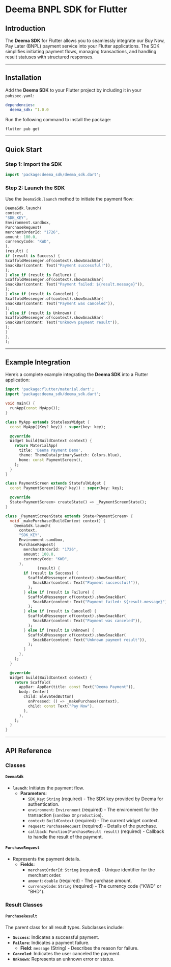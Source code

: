 # Deema BNPL SDK for Flutter

## Introduction

The **Deema SDK** for Flutter allows you to seamlessly integrate our Buy Now, Pay Later (BNPL) payment service into your Flutter applications. The SDK simplifies initiating payment flows, managing transactions, and handling result statuses with structured responses.

---

## Installation

Add the **Deema SDK** to your Flutter project by including it in your `pubspec.yaml`:

```yaml
dependencies:
  deema_sdk: ^1.0.0
```

Run the following command to install the package:

```bash
flutter pub get
```

---

## Quick Start

### Step 1: Import the SDK

```dart
import 'package:deema_sdk/deema_sdk.dart';
```

### Step 2: Launch the SDK

Use the `DeemaSdk.launch` method to initiate the payment flow:

```dart
DeemaSdk.launch(
context,
"SDK_KEY",
Environment.sandbox,
PurchaseRequest(
merchantOrderId: "1726",
amount: 100.0,
currencyCode: "KWD",
),
(result) {
if (result is Success) {
ScaffoldMessenger.of(context).showSnackBar(
SnackBar(content: Text("Payment successful!")),
);
} else if (result is Failure) {
ScaffoldMessenger.of(context).showSnackBar(
SnackBar(content: Text("Payment failed: ${result.message}")),
);
} else if (result is Canceled) {
ScaffoldMessenger.of(context).showSnackBar(
SnackBar(content: Text("Payment was canceled")),
);
} else if (result is Unknown) {
ScaffoldMessenger.of(context).showSnackBar(
SnackBar(content: Text("Unknown payment result")),
);
}
},
);
```

---

## Example Integration

Here’s a complete example integrating the **Deema SDK** into a Flutter application:

```dart
import 'package:flutter/material.dart';
import 'package:deema_sdk/deema_sdk.dart';

void main() {
  runApp(const MyApp());
}

class MyApp extends StatelessWidget {
  const MyApp({Key? key}) : super(key: key);

  @override
  Widget build(BuildContext context) {
    return MaterialApp(
      title: 'Deema Payment Demo',
      theme: ThemeData(primarySwatch: Colors.blue),
      home: const PaymentScreen(),
    );
  }
}

class PaymentScreen extends StatefulWidget {
  const PaymentScreen({Key? key}) : super(key: key);

  @override
  State<PaymentScreen> createState() => _PaymentScreenState();
}

class _PaymentScreenState extends State<PaymentScreen> {
  void _makePurchase(BuildContext context) {
    DeemaSdk.launch(
      context,
      "SDK_KEY",
      Environment.sandbox,
      PurchaseRequest(
        merchantOrderId: "1726",
        amount: 100.0,
        currencyCode: "KWD",
      ),
              (result) {
        if (result is Success) {
          ScaffoldMessenger.of(context).showSnackBar(
            SnackBar(content: Text("Payment successful!")),
          );
        } else if (result is Failure) {
          ScaffoldMessenger.of(context).showSnackBar(
            SnackBar(content: Text("Payment failed: ${result.message}")),
          );
        } else if (result is Canceled) {
          ScaffoldMessenger.of(context).showSnackBar(
            SnackBar(content: Text("Payment was canceled")),
          );
        } else if (result is Unknown) {
          ScaffoldMessenger.of(context).showSnackBar(
            SnackBar(content: Text("Unknown payment result")),
          );
        }
      },
    );
  }

  @override
  Widget build(BuildContext context) {
    return Scaffold(
      appBar: AppBar(title: const Text("Deema Payment")),
      body: Center(
        child: ElevatedButton(
          onPressed: () => _makePurchase(context),
          child: const Text("Pay Now"),
        ),
      ),
    );
  }
}
```

---

## API Reference

### Classes

#### `DeemaSdk`
- **`launch`**: Initiates the payment flow.
  - **Parameters**:
    - `SDK_Key`: `String` (required) - The SDK key provided by Deema for authentication.
    - `environment`: `Environment` (required) - The environment for the transaction (`sandbox` or `production`).
    - `context`: `BuildContext` (required) - The current widget context.
    - `request`: `PurchaseRequest` (required) - Details of the purchase.
    - `callback`: `Function(PurchaseResult result)` (required) - Callback to handle the result of the payment.

#### `PurchaseRequest`
- Represents the payment details.
  - **Fields**:
    - `merchantOrderId`: `String` (required) - Unique identifier for the merchant order.
    - `amount`: `double` (required) - The purchase amount.
    - `currencyCode`: `String` (required) - The currency code ("KWD" or "BHD").

### Result Classes

#### `PurchaseResult`
The parent class for all result types. Subclasses include:
- **`Success`**: Indicates a successful payment.
- **`Failure`**: Indicates a payment failure.
  - **Field**: `message` (String) - Describes the reason for failure.
- **`Canceled`**: Indicates the user canceled the payment.
- **`Unknown`**: Represents an unknown error or status.
